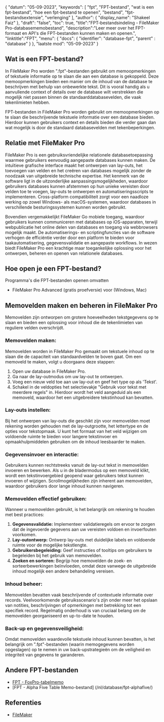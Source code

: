 {
"datum": "05-09-2023",
  "keywords": [
"fpt",
"FPT-bestand",
"wat is een fpt-bestand",
"hoe een fpt-bestand te openen",
"bestand",
"fpt-bestandsextensie",
"verlenging"
],
  "author": {
"display_name": "Shakeel Faiz"
},
"draft": "false",
"toc": true,
"title":"FPT-bestandsindeling - FileMaker Pro-databasememobestand",
  "description":"Leer meer over het FPT-formaat en API's die FPT-bestanden kunnen maken en openen.",
"linktitle":"FPT",
  "menu": {
    "docs": {
      "identifier": "database-fpt",
"parent" : "database"
}
},
"laatste mod": "05-09-2023"
}

## Wat is een FPT-bestand?

In FileMaker Pro worden ".fpt"-bestanden gebruikt om memoopmerkingen of tekstuele informatie op te slaan die aan een database is gekoppeld. Deze memoopmerkingen bieden een manier om de inhoud van de database te beschrijven met behulp van onbewerkte tekst. Dit is vooral handig als u aanvullende context of details over de database wilt verstrekken die mogelijk niet passen binnen de standaarddatabasevelden, die vaak tekenlimieten hebben.

FPT-bestanden in FileMaker Pro worden gebruikt om memoopmerkingen op te slaan die beschrijvende tekstuele informatie over een database bieden. Hierdoor kunnen gebruikers context en details bieden die verder gaan dan wat mogelijk is door de standaard databasevelden met tekenbeperkingen.

## Relatie met FileMaker Pro

FileMaker Pro is een gebruiksvriendelijke relationele databasetoepassing waarmee gebruikers eenvoudig aangepaste databases kunnen maken. De intuïtieve grafische interface maakt het ontwerpen van lay-outs, het toevoegen van velden en het creëren van databases mogelijk zonder de noodzaak van uitgebreide technische expertise. Het kenmerk van de software ligt in de uitzonderlijke aanpassingsmogelijkheden, waardoor gebruikers databases kunnen afstemmen op hun unieke vereisten door velden toe te voegen, lay-outs te ontwerpen en automatiseringsscripts te implementeren. Cross-platform compatibiliteit zorgt voor een naadloze werking op zowel Windows- als macOS-systemen, waardoor databases in verschillende besturingssystemen kunnen worden gebruikt.

Bovendien vergemakkelijkt FileMaker Go mobiele toegang, waardoor gebruikers kunnen communiceren met databases op iOS-apparaten, terwijl webpublicatie het online delen van databases en toegang via webbrowsers mogelijk maakt. De automatiserings- en scriptingfuncties van de software verhogen de efficiëntie verder door een platform te bieden voor taakautomatisering, gegevensvalidatie en aangepaste workflows. In wezen biedt FileMaker Pro een krachtige maar toegankelijke oplossing voor het ontwerpen, beheren en openen van relationele databases.

## Hoe open je een FPT-bestand?

Programma's die FPT-bestanden openen omvatten

- FileMaker Pro Advanced (gratis proefversie) voor (Windows, Mac)

## Memovelden maken en beheren in FileMaker Pro

Memovelden zijn ontworpen om grotere hoeveelheden tekstgegevens op te slaan en bieden een oplossing voor inhoud die de tekenlimieten van reguliere velden overschrijdt.

### Memovelden maken:

Memovelden worden in FileMaker Pro gemaakt om tekstuele inhoud op te slaan die de capaciteit van standaardvelden te boven gaat. Om een memoveld te maken, volgt u doorgaans deze stappen:

1. Open uw database in FileMaker Pro.
2. Ga naar de lay-outmodus om uw lay-out te ontwerpen.
3. Voeg een nieuw veld toe aan uw lay-out en geef het type op als 'Tekst'.
4. Schakel in de veldopties het selectievakje "Gebruik voor tekst met meerdere regels" in. Hierdoor wordt het veld aangeduid als een memoveld, waardoor het een uitgebreidere tekstinhoud kan bevatten.

### Lay-outs instellen:

Bij het ontwerpen van lay-outs die geschikt zijn voor memovelden moet rekening worden gehouden met de lay-outgrootte, het lettertype en de opties voor tekstopmaak. U kunt het formaat van het veld wijzigen om voldoende ruimte te bieden voor langere tekstinvoer en opmaakhulpmiddelen gebruiken om de inhoud leesbaarder te maken.

### Gegevensinvoer en interactie:

Gebruikers kunnen rechtstreeks vanuit de lay-out tekst in memovelden invoeren en bewerken. Als u in de bladermodus op een memoveld klikt, wordt een tekstinvoergebied geopend waar gebruikers tekst kunnen invoeren of wijzigen. Scrollmogelijkheden zijn inherent aan memovelden, waardoor gebruikers door lange inhoud kunnen navigeren.

### Memovelden effectief gebruiken:

Wanneer u memovelden gebruikt, is het belangrijk om rekening te houden met best practices:

1. **Gegevensvalidatie:** Implementeer validatieregels om ervoor te zorgen dat de ingevoerde gegevens aan uw vereisten voldoen en invoerfouten voorkomen.
2. **Lay-outontwerp:** Ontwerp lay-outs met duidelijke labels en voldoende ruimte voor de mogelijke tekstlengte.
3. **Gebruikersbegeleiding:** Geef instructies of tooltips om gebruikers te begeleiden bij het gebruik van memovelden.
4. **Zoeken en sorteren:** Begrijp hoe memovelden de zoek- en sorteerbewerkingen beïnvloeden, omdat deze vanwege de uitgebreide inhoud mogelijk een andere behandeling vereisen.

### Inhoud beheer:

Memovelden bevatten vaak beschrijvende of contextuele informatie over records. Veelvoorkomende gebruiksscenario's zijn onder meer het opslaan van notities, beschrijvingen of opmerkingen met betrekking tot een specifiek record. Regelmatig onderhoud is van cruciaal belang om de memovelden georganiseerd en up-to-date te houden.

### Back-up en gegevensveiligheid:

Omdat memovelden waardevolle tekstuele inhoud kunnen bevatten, is het belangrijk om ".fpt"-bestanden (waarin memogegevens worden opgeslagen) op te nemen in uw back-upstrategieën om de veiligheid en integriteit van gegevens te garanderen.

## Andere FPT-bestanden

- [FPT - FoxPro-tabelmemo](/nl/database/fpt-foxpro/)
- [FPT - Alpha Five Table Memo-bestand] (/nl/database/fpt-alphafive/)

## Referenties
* [FileMaker](https://en.wikipedia.org/wiki/FileMaker)

